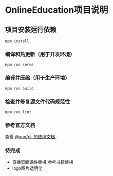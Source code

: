 # OnlineEducation项目说明

## 项目安装运行依赖
```
npm install
```

### 编译和热更新（用于开发环境）
```
npm run serve
```

### 编译并压缩（用于生产环境）
```
npm run build
```

### 检查并修复源文件代码规范性
```
npm run lint
```

### 参考官方文档
查看 [ @vue/cli 的使用文档 ](https://cli.vuejs.org/config/).

### 待完成
- 直播页面课件替换,参考书籍替换
- logo图片透明化

